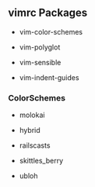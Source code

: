 ## vimrc Packages

* vim-color-schemes

* vim-polyglot

* vim-sensible

* vim-indent-guides


### ColorSchemes

* molokai

* hybrid

* railscasts

* skittles_berry

* ubloh
